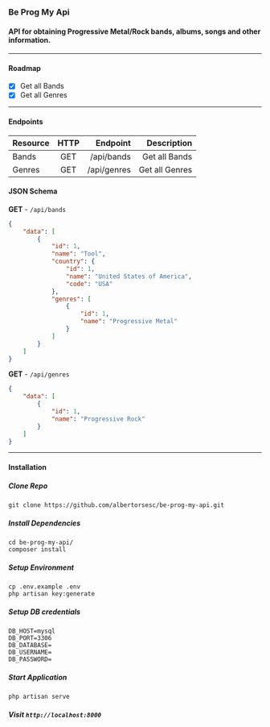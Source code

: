 ### Be Prog My Api

#### API for obtaining Progressive Metal/Rock bands, albums, songs and other information.

<hr>

#### Roadmap

* [x] Get all Bands
* [x] Get all Genres

<hr>

#### Endpoints

| Resource       | HTTP     | Endpoint     | Description |
| :------------- | :----------:  | -----------: | -----------: |
|  Bands         | GET           | /api/bands    | Get all Bands |
|  Genres         | GET           | /api/genres    | Get all Genres |

#### JSON Schema

**GET** - `/api/bands`
```json
{
    "data": [
        {
            "id": 1,
            "name": "Tool",
            "country": {
                "id": 1,
                "name": "United States of America",
                "code": "USA"
            },
            "genres": [
                {
                    "id": 1,
                    "name": "Progressive Metal"
                }
            ]
        }
    ]
}
```

**GET** - `/api/genres`
```json
{
    "data": [
        {
            "id": 1,
            "name": "Progressive Rock"
        }
    ]
}
```

<hr>

#### Installation

##### **Clone Repo**
`git clone https://github.com/albertorsesc/be-prog-my-api.git`

##### **Install Dependencies**
```
cd be-prog-my-api/
composer install
```

##### **Setup Environment**
```
cp .env.example .env
php artisan key:generate
```

##### **Setup DB credentials**
```
DB_HOST=mysql
DB_PORT=3306
DB_DATABASE=
DB_USERNAME=
DB_PASSWORD=
```

##### **Start Application**
`php artisan serve`

##### **Visit** `http://localhost:8000`
